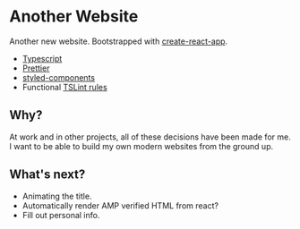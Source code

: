 # Another Website

Another new website. Bootstrapped with [create-react-app](https://github.com/facebookincubator/create-react-app).

* [Typescript](https://www.typescriptlang.org/)
* [Prettier](https://prettier.io/)
* [styled-components](https://www.styled-components.com/)
* Functional [TSLint rules](https://github.com/jonaskello/tslint-immutable)

## Why?

At work and in other projects, all of these decisions have been made for me. I want to be able to build my own modern websites from the ground up.

## What's next?

* Animating the title.
* Automatically render AMP verified HTML from react?
* Fill out personal info.
